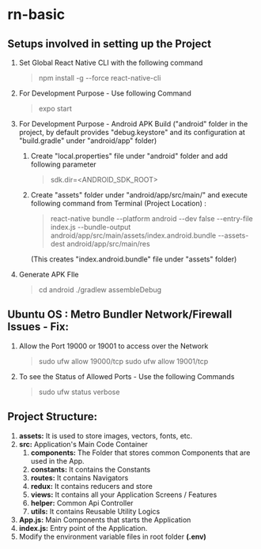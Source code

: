 # rn-basic

## Setups involved in setting up the Project
1) Set Global React Native CLI with the following command
    > npm install -g --force react-native-cli

2) For Development Purpose - Use following Command
    > expo start

3) For Development Purpose - Android APK Build
    ("android" folder in the project, by default provides "debug.keystore" and its configuration 
    at "build.gradle" under "android/app" folder)

    1)  Create "local.properties" file under "android" folder and add following parameter
        > sdk.dir=<ANDROID_SDK_ROOT>

    2)  Create "assets" folder under "android/app/src/main/" and execute following command from
        Terminal (Project Location) :
        > react-native bundle --platform android --dev false --entry-file index.js --bundle-output 
        > android/app/src/main/assets/index.android.bundle --assets-dest android/app/src/main/res

        (This creates "index.android.bundle" file under "assets" folder)

4) Generate APK FIle
    > cd android
    > ./gradlew assembleDebug


## Ubuntu OS : Metro Bundler Network/Firewall Issues - Fix:

1) Allow the Port 19000 or 19001 to access over the Network
    > sudo ufw allow 19000/tcp
    > sudo ufw allow 19001/tcp

2) To see the Status of Allowed Ports - Use the following Commands 
    > sudo ufw status verbose

## Project Structure:

1) **assets:** It is used to store images, vectors, fonts, etc.
2) **src:** Application's Main Code Container
    1) **components:** The Folder that stores common Components that are used in the App.
    2) **constants:** It contains the Constants
    3) **routes:** It contains Navigators
    4) **redux:** It contains reducers and store
    5) **views:** It contains all your Application Screens / Features
    6) **helper:** Common Api Controller
    7) **utils:** It contains Reusable Utility Logics
3) **App.js:** Main Components that starts the Application
4) **index.js:** Entry point of the Application.
5) Modify the environment variable files in root folder **(.env)**

